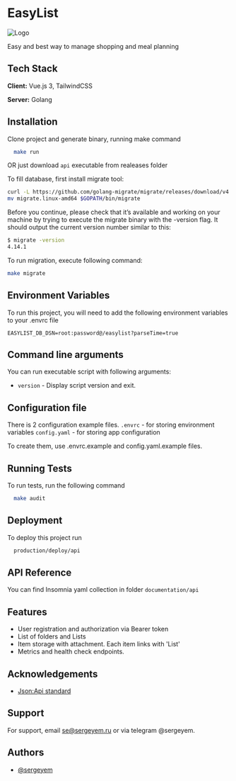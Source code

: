# EasyList
![Logo](https://sergeyem.ru/img/sprite.png)

Easy and best way to manage shopping and meal planning


## Tech Stack
**Client:** Vue.js 3, TailwindCSS

**Server:** Golang


## Installation

Clone project and generate binary, running make command

```bash
  make run
```

OR just download `api` executable from realeases folder

To fill database, first install migrate tool:
```bash
curl -L https://github.com/golang-migrate/migrate/releases/download/v4.15.2/migrate.linux-amd64.tar.gz | tar xvz
mv migrate.linux-amd64 $GOPATH/bin/migrate
```

Before you continue, please check that it’s available and working on your machine by trying to execute the migrate binary with the -version flag. It should output the current version number similar to this:
```bash
$ migrate -version
4.14.1
```

To run migration, execute following command:
```bash
make migrate
```

## Environment Variables

To run this project, you will need to add the following environment variables to your .envrc file

`EASYLIST_DB_DSN=root:password@/easylist?parseTime=true`

## Command line arguments

You can run executable script with following arguments:

* `version` - Display script version and exit.

## Configuration file
There is 2 configuration example files.
`.envrc` - for storing environment variables
`config.yaml` - for storing app configuration

To create them, use .envrc.example and config.yaml.example files.

## Running Tests

To run tests, run the following command

```bash
  make audit
```


## Deployment

To deploy this project run

```bash
  production/deploy/api
```

## API Reference
You can find Insomnia yaml collection in folder `documentation/api`

## Features

- User registration and authorization via Bearer token
- List of folders and Lists
- Item storage with attachment. Each item links with 'List'
- Metrics and health check endpoints.



## Acknowledgements

- [Json:Api standard](https://jsonapi.org)

## Support

For support, email se@sergeyem.ru or via telegram @sergeyem.


## Authors

- [@sergeyem](https://www.sergeyem.ru)
